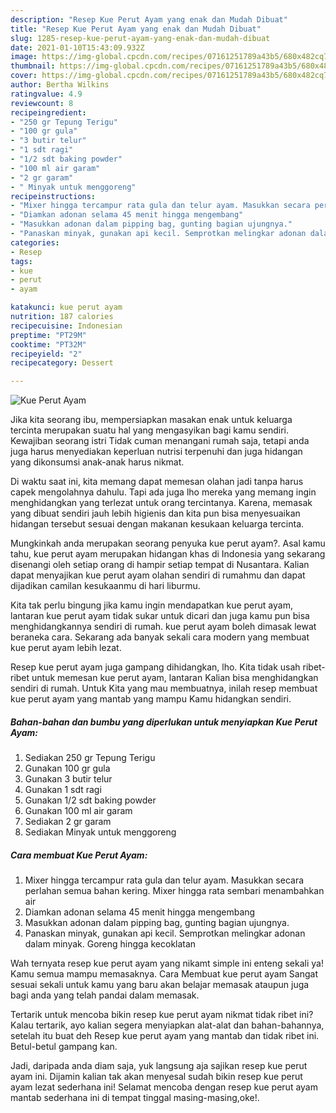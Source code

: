 ```yaml
---
description: "Resep Kue Perut Ayam yang enak dan Mudah Dibuat"
title: "Resep Kue Perut Ayam yang enak dan Mudah Dibuat"
slug: 1285-resep-kue-perut-ayam-yang-enak-dan-mudah-dibuat
date: 2021-01-10T15:43:09.932Z
image: https://img-global.cpcdn.com/recipes/07161251789a43b5/680x482cq70/kue-perut-ayam-foto-resep-utama.jpg
thumbnail: https://img-global.cpcdn.com/recipes/07161251789a43b5/680x482cq70/kue-perut-ayam-foto-resep-utama.jpg
cover: https://img-global.cpcdn.com/recipes/07161251789a43b5/680x482cq70/kue-perut-ayam-foto-resep-utama.jpg
author: Bertha Wilkins
ratingvalue: 4.9
reviewcount: 8
recipeingredient:
- "250 gr Tepung Terigu"
- "100 gr gula"
- "3 butir telur"
- "1 sdt ragi"
- "1/2 sdt baking powder"
- "100 ml air garam"
- "2 gr garam"
- " Minyak untuk menggoreng"
recipeinstructions:
- "Mixer hingga tercampur rata gula dan telur ayam. Masukkan secara perlahan semua bahan kering. Mixer hingga rata sembari menambahkan air"
- "Diamkan adonan selama 45 menit hingga mengembang"
- "Masukkan adonan dalam pipping bag, gunting bagian ujungnya."
- "Panaskan minyak, gunakan api kecil. Semprotkan melingkar adonan dalam minyak. Goreng hingga kecoklatan"
categories:
- Resep
tags:
- kue
- perut
- ayam

katakunci: kue perut ayam 
nutrition: 187 calories
recipecuisine: Indonesian
preptime: "PT29M"
cooktime: "PT32M"
recipeyield: "2"
recipecategory: Dessert

---
```



![Kue Perut Ayam](https://img-global.cpcdn.com/recipes/07161251789a43b5/680x482cq70/kue-perut-ayam-foto-resep-utama.jpg)

Jika kita seorang ibu, mempersiapkan masakan enak untuk keluarga tercinta merupakan suatu hal yang mengasyikan bagi kamu sendiri. Kewajiban seorang istri Tidak cuman menangani rumah saja, tetapi anda juga harus menyediakan keperluan nutrisi terpenuhi dan juga hidangan yang dikonsumsi anak-anak harus nikmat.

Di waktu  saat ini, kita memang dapat memesan olahan jadi tanpa harus capek mengolahnya dahulu. Tapi ada juga lho mereka yang memang ingin menghidangkan yang terlezat untuk orang tercintanya. Karena, memasak yang dibuat sendiri jauh lebih higienis dan kita pun bisa menyesuaikan hidangan tersebut sesuai dengan makanan kesukaan keluarga tercinta. 



Mungkinkah anda merupakan seorang penyuka kue perut ayam?. Asal kamu tahu, kue perut ayam merupakan hidangan khas di Indonesia yang sekarang disenangi oleh setiap orang di hampir setiap tempat di Nusantara. Kalian dapat menyajikan kue perut ayam olahan sendiri di rumahmu dan dapat dijadikan camilan kesukaanmu di hari liburmu.

Kita tak perlu bingung jika kamu ingin mendapatkan kue perut ayam, lantaran kue perut ayam tidak sukar untuk dicari dan juga kamu pun bisa menghidangkannya sendiri di rumah. kue perut ayam boleh dimasak lewat beraneka cara. Sekarang ada banyak sekali cara modern yang membuat kue perut ayam lebih lezat.

Resep kue perut ayam juga gampang dihidangkan, lho. Kita tidak usah ribet-ribet untuk memesan kue perut ayam, lantaran Kalian bisa menghidangkan sendiri di rumah. Untuk Kita yang mau membuatnya, inilah resep membuat kue perut ayam yang mantab yang mampu Kamu hidangkan sendiri.

<!--inarticleads1-->

##### Bahan-bahan dan bumbu yang diperlukan untuk menyiapkan Kue Perut Ayam:

1. Sediakan 250 gr Tepung Terigu
1. Gunakan 100 gr gula
1. Gunakan 3 butir telur
1. Gunakan 1 sdt ragi
1. Gunakan 1/2 sdt baking powder
1. Gunakan 100 ml air garam
1. Sediakan 2 gr garam
1. Sediakan  Minyak untuk menggoreng




<!--inarticleads2-->

##### Cara membuat Kue Perut Ayam:

1. Mixer hingga tercampur rata gula dan telur ayam. Masukkan secara perlahan semua bahan kering. Mixer hingga rata sembari menambahkan air
1. Diamkan adonan selama 45 menit hingga mengembang
1. Masukkan adonan dalam pipping bag, gunting bagian ujungnya.
1. Panaskan minyak, gunakan api kecil. Semprotkan melingkar adonan dalam minyak. Goreng hingga kecoklatan




Wah ternyata resep kue perut ayam yang nikamt simple ini enteng sekali ya! Kamu semua mampu memasaknya. Cara Membuat kue perut ayam Sangat sesuai sekali untuk kamu yang baru akan belajar memasak ataupun juga bagi anda yang telah pandai dalam memasak.

Tertarik untuk mencoba bikin resep kue perut ayam nikmat tidak ribet ini? Kalau tertarik, ayo kalian segera menyiapkan alat-alat dan bahan-bahannya, setelah itu buat deh Resep kue perut ayam yang mantab dan tidak ribet ini. Betul-betul gampang kan. 

Jadi, daripada anda diam saja, yuk langsung aja sajikan resep kue perut ayam ini. Dijamin kalian tak akan menyesal sudah bikin resep kue perut ayam lezat sederhana ini! Selamat mencoba dengan resep kue perut ayam mantab sederhana ini di tempat tinggal masing-masing,oke!.

